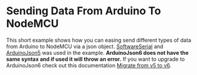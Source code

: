 # Sending Data From Arduino To NodeMCU

This short example shows how you can easing send different types of data from Arduino to NodeMCU via a json object. [SoftwareSerial](https://docs.arduino.cc/learn/built-in-libraries/software-serial) and [ArduinoJson5](https://arduinojson.org/) was used in the example.
**ArduinoJson6 does not have the same syntax and if used it will throw an error.** If you want to upgrade to ArduinoJson6 check out this documentation [Migrate from v5 to v6](ttps://arduinojson.org/v6/doc/upgrade/).

